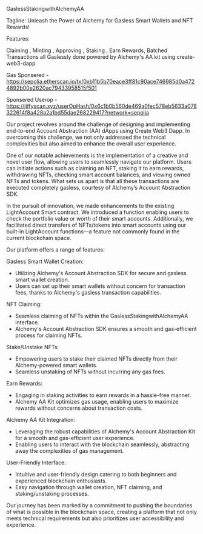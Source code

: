 GaslessStakingwithAlchemyAA

Tagline: Unleash the Power of Alchemy for Gasless Smart Wallets and NFT Rewards!

Features:

Claiming , Minting , Approving , Staking , Earn Rewards, Batched Transactions all Gaslessly done powered by Alchemy's AA kit using create-web3-dapp

Gas Sponsered - https://sepolia.etherscan.io/tx/0xb11b5b70eace3ff81c90ace746985d0a4724892b00e2620ac79433958515f501

Sponsered Userop - https://jiffyscan.xyz/userOpHash/0x6c1b0b560de469a0fec578eb5633a078322614f8a428a2a1bd55dae268229417?network=sepolia

Our project revolves around the challenge of designing and implementing end-to-end Account Abstraction (AA) dApps using Create Web3 Dapp. In overcoming this challenge, we not only addressed the technical complexities but also aimed to enhance the overall user experience.

One of our notable achievements is the implementation of a creative and novel user flow, allowing users to seamlessly navigate our platform. Users can initiate actions such as claiming an NFT, staking it to earn rewards, withdrawing NFTs, checking smart account balances, and viewing owned NFTs and tokens. What sets us apart is that all these transactions are executed completely gasless, courtesy of Alchemy’s Account Abstraction SDK.

In the pursuit of innovation, we made enhancements to the existing LightAccount Smart contract. We introduced a function enabling users to check the portfolio value or worth of their smart accounts. Additionally, we facilitated direct transfers of NFTs/tokens into smart accounts using our built-in LightAccount functions—a feature not commonly found in the current blockchain space.

Our platform offers a range of features:

Gasless Smart Wallet Creation:
- Utilizing Alchemy's Account Abstraction SDK for secure and gasless smart wallet creation.
- Users can set up their smart wallets without concern for transaction fees, thanks to Alchemy's gasless transaction capabilities.

NFT Claiming:
- Seamless claiming of NFTs within the GaslessStakingwithAlchemyAA interface.
- Alchemy's Account Abstraction SDK ensures a smooth and gas-efficient process for claiming NFTs.

Stake/Unstake NFTs:
- Empowering users to stake their claimed NFTs directly from their Alchemy-powered smart wallets.
- Seamless unstaking of NFTs without incurring any gas fees.

Earn Rewards:
- Engaging in staking activities to earn rewards in a hassle-free manner.
- Alchemy AA Kit optimizes gas usage, enabling users to maximize rewards without concerns about transaction costs.

Alchemy AA Kit Integration:
- Leveraging the robust capabilities of Alchemy's Account Abstraction Kit for a smooth and gas-efficient user experience.
- Enabling users to interact with the blockchain seamlessly, abstracting away the complexities of gas management.

User-Friendly Interface:
- Intuitive and user-friendly design catering to both beginners and experienced blockchain enthusiasts.
- Easy navigation through wallet creation, NFT claiming, and staking/unstaking processes.

Our journey has been marked by a commitment to pushing the boundaries of what is possible in the blockchain space, creating a platform that not only meets technical requirements but also prioritizes user accessibility and experience.
